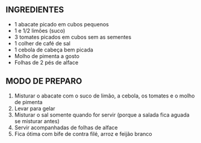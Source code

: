 ## INGREDIENTES
* 1 abacate picado em cubos pequenos
* 1 e 1/2 limões (suco)
* 3 tomates picados em cubos sem as sementes
* 1 colher de café de sal
* 1 cebola de cabeça bem picada
* Molho de pimenta a gosto
* Folhas de 2 pés de alface

## MODO DE PREPARO
1. Misturar o abacate com o suco de limão, a cebola, os tomates e o molho de pimenta
2. Levar para gelar
3. Misturar o sal somente quando for servir (porque a salada fica aguada se misturar antes)
4. Servir acompanhadas de folhas de alface
5. Fica ótima com bife de contra filé, arroz e feijão branco
